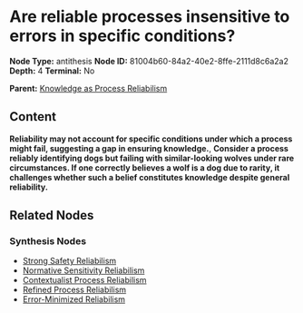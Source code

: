 # Are reliable processes insensitive to errors in specific conditions?

**Node Type:** antithesis
**Node ID:** 81004b60-84a2-40e2-8ffe-2111d8c6a2a2
**Depth:** 4
**Terminal:** No

**Parent:** [Knowledge as Process Reliabilism](knowledge-as-process-reliabilism-synthesis-1b0946ab-f1e7-49e1-afd4-dd7c53fa1314.md)

## Content

**Reliability may not account for specific conditions under which a process might fail, suggesting a gap in ensuring knowledge.**, **Consider a process reliably identifying dogs but failing with similar-looking wolves under rare circumstances. If one correctly believes a wolf is a dog due to rarity, it challenges whether such a belief constitutes knowledge despite general reliability.**

## Related Nodes

### Synthesis Nodes

- [Strong Safety Reliabilism](strong-safety-reliabilism-synthesis-e03301ab-b004-422f-b00c-b7ac1dda5320.md)
- [Normative Sensitivity Reliabilism](normative-sensitivity-reliabilism-synthesis-62eb69bb-348d-4fe5-8f98-a752d992338c.md)
- [Contextualist Process Reliabilism](contextualist-process-reliabilism-synthesis-851cef66-518a-4ad3-98f1-63e0ebc794ce.md)
- [Refined Process Reliabilism](refined-process-reliabilism-synthesis-2d956ca5-5f52-411b-b2c9-935f28b58854.md)
- [Error-Minimized Reliabilism](error-minimized-reliabilism-synthesis-059db8d1-872f-47e4-8828-8aa004071761.md)
